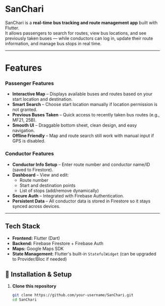 # SanChari

SanChari is a **real-time bus tracking and route management app** built with Flutter.  
It allows passengers to search for routes, view bus locations, and see previously taken buses — while conductors can log in, update their route information, and manage bus stops in real time.

---
# Features

### Passenger Features
- **Interactive Map** – Displays available buses and routes based on your start location and destination.
- **Smart Search** – Choose start location manually if location permission is not granted.
- **Previous Buses Taken** – Quick access to recently taken bus routes (e.g., MF21, 25B).
- **Smooth UI** – Draggable bottom sheet, clean design, and easy navigation.
- **Offline Friendly** – Map and route search still work with manual input if GPS is disabled.

###  Conductor Features
- **Conductor Info Setup** – Enter route number and conductor name/ID (saved to Firestore).
- **Dashboard** – View and edit:
  - Route number
  - Start and destination points
  - List of stops (add/remove dynamically)
- **Secure Auth** – Integrated with Firebase Authentication.
- **Persistent Data** – All conductor data is stored in Firestore so it stays synced across devices.

---

##  Tech Stack

- **Frontend:** Flutter (Dart)
- **Backend:** Firebase Firestore + Firebase Auth
- **Maps:** Google Maps SDK
- **State Management:** Flutter's built-in `StatefulWidget` (can be upgraded to Provider/Bloc if needed)


## 🔧 Installation & Setup

1. **Clone this repository**
   ```bash
   git clone https://github.com/your-username/SanChari.git
   cd SanChari
